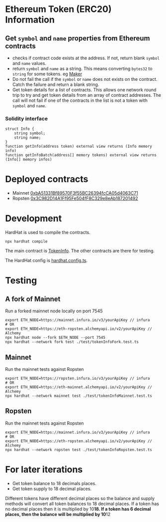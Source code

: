 # Ethereum Token (ERC20) Information

## Get `symbol` and `name` properties from Ethereum contracts

-   checks if contract code exists at the address. If not, return blank `symbol` and `name` values.
-   return `symbol` and `name` as a string. This means converting `bytes32` to `string` for some tokens. eg [Maker](https://etherscan.io/address/0x9f8f72aa9304c8b593d555f12ef6589cc3a579a2)
-   Do not fail the call if the `symbol` or `name` does not exists on the contract. Catch the failure and return a blank string.
-   Get token details for a list of contracts. This allows one network round trip to try and get token details from an array of contract addresses. The call will not fail if one of the contracts in the list is not a token with `symbol` and `name`.

### Solidity interface

```solidity
struct Info {
    string symbol;
    string name;
}
function getInfo(address token) external view returns (Info memory info)
function getInfoBatch(address[] memory tokens) external view returns (Info[] memory infos)
```

# Deployed contracts

-   Mainnet [0xbA51331Bf89570F3f55BC26394fcCA05d4063C71](https://etherscan.io/address/0xba51331bf89570f3f55bc26394fcca05d4063c71)
-   Ropsten [0x3C982D14A1Ff95Fe504fF8C329e8eAb187201492](https://ropsten.etherscan.io/address/0x3C982D14A1Ff95Fe504fF8C329e8eAb187201492)

# Development

HardHat is used to compile the contracts.

```
npx hardhat compile
```

The main contract is [TokenInfo](./contracts/TokenInfo.sol). The other contracts are there for testing.

The HardHat config is [hardhat.config.ts](./hardhat.config.ts).

# Testing

## A fork of Mainnet

Run a forked mainnet node locally on port 7545

```
export ETH_NODE=https://mainnet.infura.io/v3/yourApiKey // infura
# OR
export ETH_NODE=https://eth-ropsten.alchemyapi.io/v2/yourApiKey // Alchemy
npx hardhat node --fork $ETH_NODE --port 7545
npx hardhat --network fork test ./test/tokenInfoFork.test.ts
```

## Mainnet

Run the mainnet tests against Ropsten

```
export ETH_NODE=https://ropsten.infura.io/v3/yourApiKey // infura
# OR
export ETH_NODE=https://eth-mainnet.alchemyapi.io/v2/yourApiKey // Alchemy
npx hardhat --network mainnet test ./test/tokenInfoMainnet.test.ts
```

## Ropsten

Run the mainnet tests against Ropsten

```
export ETH_NODE=https://mainnet.infura.io/v3/yourApiKey // infura
# OR
export ETH_NODE=https://eth-ropsten.alchemyapi.io/v2/yourApiKey // Alchemy
npx hardhat --network ropsten test ./test/tokenInfoRopsten.test.ts
```

# For later iterations

-   Get token balance to 18 decimals places.
-   Get token supply to 18 decimal places.

Different tokens have different decimal places so the balance and supply methods will convert all token balances to 18 decimal places. If a token has no decimal places then it is multiplied by 10**18. If a token has 6 decimal places, then the balance will be multiplied by 10**12
